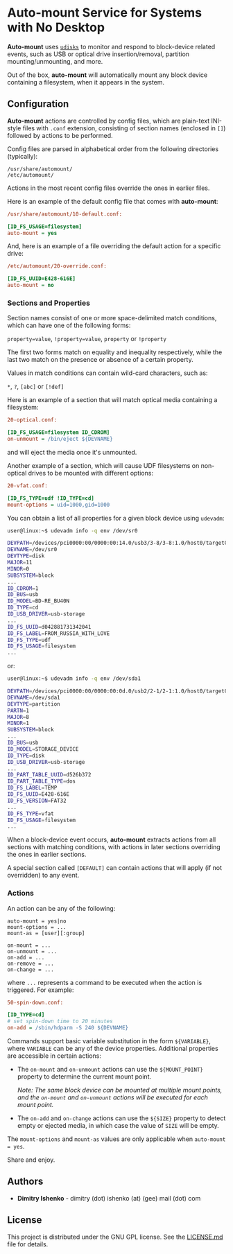 # Auto-mount Service for Systems with No Desktop

**Auto-mount** uses
[`udisks`](https://www.freedesktop.org/wiki/Software/udisks/) to monitor and
respond to block-device related events, such as USB or optical drive
insertion/removal, partition mounting/unmounting, and more.

Out of the box, **auto-mount** will automatically mount any block device
containing a filesystem, when it appears in the system.

## Configuration

**Auto-mount** actions are controlled by config files, which are plain-text
INI-style files with `.conf` extension, consisting of section names (enclosed
in `[]`) followed by actions to be performed.

Config files are parsed in alphabetical order from the following directories
(typically):

`/usr/share/automount/`<br>
`/etc/automount/`

Actions in the most recent config files override the ones in earlier files.

Here is an example of the default config file that comes with **auto-mount**:

```ini
/usr/share/automount/10-default.conf:

[ID_FS_USAGE=filesystem]
auto-mount = yes
```

And, here is an example of a file overriding the default action for a specific
drive:

```ini
/etc/automount/20-override.conf:

[ID_FS_UUID=E428-616E]
auto-mount = no
```

### Sections and Properties

Section names consist of one or more space-delimited match conditions, which
can have one of the following forms:

`property=value`, `!property=value`, `property` or `!property`

The first two forms match on equality and inequality respectively, while the
last two match on the presence or absence of a certain property.

Values in match conditions can contain wild-card characters, such as:

`*`, `?`, `[abc]` or `[!def]`

Here is an example of a section that will match optical media containing a
filesystem:

```ini
20-optical.conf:

[ID_FS_USAGE=filesystem ID_CDROM]
on-unmount = /bin/eject ${DEVNAME}
```

and will eject the media once it's unmounted.

Another example of a section, which will cause UDF filesystems on non-optical
drives to be mounted with different options:

```ini
20-vfat.conf:

[ID_FS_TYPE=udf !ID_TYPE=cd]
mount-options = uid=1000,gid=1000
```

You can obtain a list of all properties for a given block device using `udevadm`:

```sh
user@linux:~$ udevadm info -q env /dev/sr0
```
```sh
DEVPATH=/devices/pci0000:00/0000:00:14.0/usb3/3-8/3-8:1.0/host0/target0:0:0/0:0:0:0/block/sr0
DEVNAME=/dev/sr0
DEVTYPE=disk
MAJOR=11
MINOR=0
SUBSYSTEM=block
...
ID_CDROM=1
ID_BUS=usb
ID_MODEL=BD-RE_BU40N
ID_TYPE=cd
ID_USB_DRIVER=usb-storage
...
ID_FS_UUID=d042881731342041
ID_FS_LABEL=FROM_RUSSIA_WITH_LOVE
ID_FS_TYPE=udf
ID_FS_USAGE=filesystem
...
```
or:
```sh
user@linux:~$ udevadm info -q env /dev/sda1
```
```sh
DEVPATH=/devices/pci0000:00/0000:00:0d.0/usb2/2-1/2-1:1.0/host0/target0:0:0/0:0:0:0/block/sda/sda1
DEVNAME=/dev/sda1
DEVTYPE=partition
PARTN=1
MAJOR=8
MINOR=1
SUBSYSTEM=block
...
ID_BUS=usb
ID_MODEL=STORAGE_DEVICE
ID_TYPE=disk
ID_USB_DRIVER=usb-storage
...
ID_PART_TABLE_UUID=d526b372
ID_PART_TABLE_TYPE=dos
ID_FS_LABEL=TEMP
ID_FS_UUID=E428-616E
ID_FS_VERSION=FAT32
...
ID_FS_TYPE=vfat
ID_FS_USAGE=filesystem
...
```

When a block-device event occurs, **auto-mount** extracts actions from all
sections with matching conditions, with actions in later sections overriding
the ones in earlier sections.

A special section called `[DEFAULT]` can contain actions that will apply (if
not overridden) to any event.

### Actions

An action can be any of the following:

```
auto-mount = yes|no
mount-options = ...
mount-as = [user][:group]

on-mount = ...
on-unmount = ...
on-add = ...
on-remove = ...
on-change = ...
```

where `...` represents a command to be executed when the action is triggered.
For example:

```ini
50-spin-down.conf:

[ID_TYPE=cd]
# set spin-down time to 20 minutes
on-add = /sbin/hdparm -S 240 ${DEVNAME}
```

Commands support basic variable substitution in the form `${VARIABLE}`, where
`VARIABLE` can be any of the device properties. Additional properties are
accessible in certain actions:

* The `on-mount` and `on-unmount` actions can use the `${MOUNT_POINT}` property
  to determine the current mount point.

  *Note: The same block device can be mounted at multiple mount points, and the
  `on-mount` and `on-unmount` actions will be executed for each mount point.*

* The `on-add` and `on-change` actions can use the `${SIZE}` property to detect
  empty or ejected media, in which case the value of `SIZE` will be empty.

The `mount-options` and `mount-as` values are only applicable when
`auto-mount = yes`.

Share and enjoy.

## Authors

* **Dimitry Ishenko** - dimitry (dot) ishenko (at) (gee) mail (dot) com

## License

This project is distributed under the GNU GPL license. See the
[LICENSE.md](LICENSE.md) file for details.
